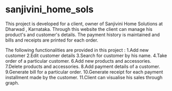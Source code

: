 # sanjivini_home_sols
This project is developed for a client, owner of Sanjivini Home Solutions at Dharwad , Karnataka.
Through this website the client can manage his product's and customer's details. The payment history is maintained and bills and receipts are printed for each order.



The following functionalities are provided in this project :
1.Add new customer
2.Edit customer details
3.Search for customer by his name.
4.Take order of a particular customer.
6.Add new products and accessories.
7.Delete products and accessories.
8.Add payment details of a customer.
9.Generate bill for a particular order.
10.Generate receipt for each payment installment made by the customer.
11.Client can visualise his sales through graph.
